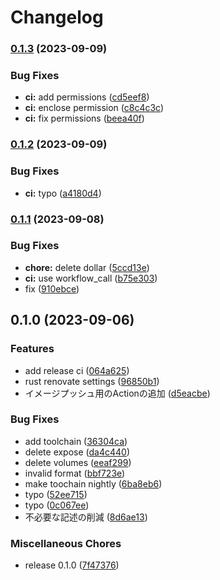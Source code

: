 # Changelog

### [0.1.3](https://github.com/approvers/yomiage-mon/compare/v0.1.2...v0.1.3) (2023-09-09)


### Bug Fixes

* **ci:** add permissions ([cd5eef8](https://github.com/approvers/yomiage-mon/commit/cd5eef8708b5ef3809ebe7bc0908a29c326c1302))
* **ci:** enclose permission ([c8c4c3c](https://github.com/approvers/yomiage-mon/commit/c8c4c3c8913949ba8b5f89e19b029d3e65e4813c))
* **ci:** fix permissions ([beea40f](https://github.com/approvers/yomiage-mon/commit/beea40f22a3668a58323dd08a67e3b11d1bd1c9d))

### [0.1.2](https://github.com/approvers/yomiage-mon/compare/v0.1.1...v0.1.2) (2023-09-09)


### Bug Fixes

* **ci:** typo ([a4180d4](https://github.com/approvers/yomiage-mon/commit/a4180d4e40d6274421bacc28e07f3e80e5e55a06))

### [0.1.1](https://github.com/approvers/yomiage-mon/compare/v0.1.0...v0.1.1) (2023-09-08)


### Bug Fixes

* **chore:** delete dollar ([5ccd13e](https://github.com/approvers/yomiage-mon/commit/5ccd13e7fa5ec9b6b4d744a37f75468e5b7ab0e5))
* **ci:** use workflow_call ([b75e303](https://github.com/approvers/yomiage-mon/commit/b75e3034aa0528df666bacc2cf7825813cfe36a9))
* fix ([910ebce](https://github.com/approvers/yomiage-mon/commit/910ebce732934a39c84f4d9b07113e037a6a0b4c))

## 0.1.0 (2023-09-06)


### Features

* add release ci ([064a625](https://github.com/approvers/yomiage-mon/commit/064a625ce940360186a8941f6de32bb0c415f7fa))
* rust renovate settings ([96850b1](https://github.com/approvers/yomiage-mon/commit/96850b1373ede2f11804da08a1747e48b4875390))
* イメージプッシュ用のActionの追加 ([d5eacbe](https://github.com/approvers/yomiage-mon/commit/d5eacbe4e7289b42b24237372f705d7f93ac55b1))


### Bug Fixes

* add toolchain ([36304ca](https://github.com/approvers/yomiage-mon/commit/36304caf75f2b8a62e993e21b8ad543b4ac2d0e0))
* delete expose ([da4c440](https://github.com/approvers/yomiage-mon/commit/da4c440d46ef69e6874d11eae9c6527f9ff366f8))
* delete volumes ([eeaf299](https://github.com/approvers/yomiage-mon/commit/eeaf299bdc4905391886c105022336bb59ee7c6e))
* invalid format ([bbf723e](https://github.com/approvers/yomiage-mon/commit/bbf723e804b8a5e56ba57d07e0799fbd7073731a))
* make toochain nightly ([6ba8eb6](https://github.com/approvers/yomiage-mon/commit/6ba8eb687760ba20152f2c70a6dda2f8d6961c0f))
* typo ([52ee715](https://github.com/approvers/yomiage-mon/commit/52ee715b1a489ee467c093f8e53ff2d9e2684a7c))
* typo ([0c067ee](https://github.com/approvers/yomiage-mon/commit/0c067ee92934f28b571004b580c217457fd5018a))
* 不必要な記述の削減 ([8d6ae13](https://github.com/approvers/yomiage-mon/commit/8d6ae1302437e2748244053792fa0f4b644375c0))


### Miscellaneous Chores

* release 0.1.0 ([7f47376](https://github.com/approvers/yomiage-mon/commit/7f473760ab68a60e256b4d77efc7c7ccfa13c27a))
